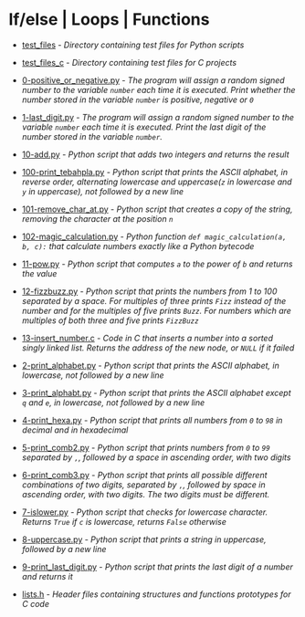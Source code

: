 # If/else | Loops | Functions

- [test_files](https://github.com/KristiSeraj/holbertonschool-higher_level_programming/tree/main/0x01-python-if_else_loops_functions/test_files) - *Directory containing test files for Python scripts*

- [test_files_c](https://github.com/KristiSeraj/holbertonschool-higher_level_programming/tree/main/0x01-python-if_else_loops_functions/test_files_c) - *Directory containing test files for C projects*

- [0-positive_or_negative.py](https://github.com/KristiSeraj/holbertonschool-higher_level_programming/blob/main/0x01-python-if_else_loops_functions/0-positive_or_negative.py) - *The program will assign a random signed number to the variable `number` each time it is executed. Print whether the number stored in the variable `number` is positive, negative or `0`*

- [1-last_digit.py](https://github.com/KristiSeraj/holbertonschool-higher_level_programming/blob/main/0x01-python-if_else_loops_functions/1-last_digit.py) - *The program will assign a random signed number to the variable `number` each time it is executed. Print the last digit of the number stored in the variable `number`.*

- [10-add.py](https://github.com/KristiSeraj/holbertonschool-higher_level_programming/blob/main/0x01-python-if_else_loops_functions/10-add.py) - *Python script that adds two integers and returns the result*

- [100-print_tebahpla.py](https://github.com/KristiSeraj/holbertonschool-higher_level_programming/blob/main/0x01-python-if_else_loops_functions/100-print_tebahpla.py) - *Python script that prints the ASCII alphabet, in reverse order, alternating lowercase and uppercase(`z` in lowercase and `y` in uppercase), not followed by a new line*

- [101-remove_char_at.py](https://github.com/KristiSeraj/holbertonschool-higher_level_programming/blob/main/0x01-python-if_else_loops_functions/101-remove_char_at.py) - *Python script that creates a copy of the string, removing the character at the position `n`*

- [102-magic_calculation.py](https://github.com/KristiSeraj/holbertonschool-higher_level_programming/blob/main/0x01-python-if_else_loops_functions/102-magic_calculation.py) - *Python function `def magic_calculation(a, b, c):` that calculate numbers exactly like a Python bytecode*

- [11-pow.py](https://github.com/KristiSeraj/holbertonschool-higher_level_programming/blob/main/0x01-python-if_else_loops_functions/11-pow.py) - *Python script that computes `a` to the power of `b` and returns the value*

- [12-fizzbuzz.py](https://github.com/KristiSeraj/holbertonschool-higher_level_programming/blob/main/0x01-python-if_else_loops_functions/12-fizzbuzz.py) - *Python script that prints the numbers from 1 to 100 separated by a space. For multiples of three prints `Fizz` instead of the number and for the multiples of five prints `Buzz`. For numbers which are multiples of both three and five prints `FizzBuzz`*

- [13-insert_number.c](https://github.com/KristiSeraj/holbertonschool-higher_level_programming/blob/main/0x01-python-if_else_loops_functions/13-insert_number.c) - *Code in C that inserts a number into a sorted singly linked list. Returns the address of the new node, or `NULL` if it failed*

- [2-print_alphabet.py](https://github.com/KristiSeraj/holbertonschool-higher_level_programming/blob/main/0x01-python-if_else_loops_functions/2-print_alphabet.py) - *Python script that prints the ASCII alphabet, in lowercase, not followed by a new line*

- [3-print_alphabt.py](https://github.com/KristiSeraj/holbertonschool-higher_level_programming/blob/main/0x01-python-if_else_loops_functions/3-print_alphabt.py) - *Python script that prints the ASCII alphabet except `q` and `e`, in lowercase, not followed by a new line*

- [4-print_hexa.py](https://github.com/KristiSeraj/holbertonschool-higher_level_programming/blob/main/0x01-python-if_else_loops_functions/4-print_hexa.py) - *Python script that prints all numbers from `0` to `98` in decimal and in hexadecimal*

- [5-print_comb2.py](https://github.com/KristiSeraj/holbertonschool-higher_level_programming/blob/main/0x01-python-if_else_loops_functions/5-print_comb2.py) - *Python script that prints numbers from `0` to `99` separated by `,`, followed by a space in ascending order, with two digits*

- [6-print_comb3.py](https://github.com/KristiSeraj/holbertonschool-higher_level_programming/blob/main/0x01-python-if_else_loops_functions/6-print_comb3.py) - *Python script that prints all possible different combinations of two digits, separated by `,`, followed by space in ascending order, with two digits. The two digits must be different.*

- [7-islower.py](https://github.com/KristiSeraj/holbertonschool-higher_level_programming/blob/main/0x01-python-if_else_loops_functions/7-islower.py) - *Python script that checks for lowercase character. Returns `True` if `c` is lowercase, returns `False` otherwise*

- [8-uppercase.py](https://github.com/KristiSeraj/holbertonschool-higher_level_programming/blob/main/0x01-python-if_else_loops_functions/8-uppercase.py) - *Python script that prints a string in uppercase, followed by a new line*

- [9-print_last_digit.py](https://github.com/KristiSeraj/holbertonschool-higher_level_programming/blob/main/0x01-python-if_else_loops_functions/9-print_last_digit.py) - *Python script that prints the last digit of a number and returns it*

- [lists.h](https://github.com/KristiSeraj/holbertonschool-higher_level_programming/blob/main/0x01-python-if_else_loops_functions/lists.h) - *Header files containing structures and functions prototypes for C code*
